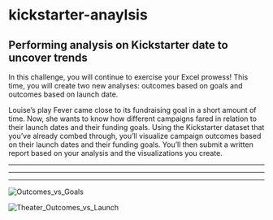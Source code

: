 # kickstarter-anaylsis

## Performing analysis on Kickstarter date to uncover trends

In this challenge, you will continue to exercise your Excel prowess! This time, you will create two new analyses: outcomes based on goals and outcomes based on launch date.

Louise’s play Fever came close to its fundraising goal in a short amount of time. Now, she wants to know how different campaigns fared in relation to their launch dates and their funding goals. Using the Kickstarter dataset that you’ve already combed through, you’ll visualize campaign outcomes based on their launch dates and their funding goals. You’ll then submit a written report based on your analysis and the visualizations you create.

---



---



---

![Outcomes_vs_Goals](path/to/Outcomes_vs_Goals.png)

![Theater_Outcomes_vs_Launch](path/to/Theater_Outcomes_vs_Launch.png)


